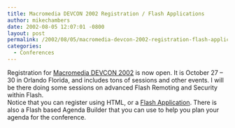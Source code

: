 ```yaml
---
title: Macromedia DEVCON 2002 Registration / Flash Applications
author: mikechambers
date: 2002-08-05 12:07:01 -0800
layout: post
permalink: /2002/08/05/macromedia-devcon-2002-registration-flash-applications/
categories:
  - Conferences
---
```



Registration for [Macromedia DEVCON 2002][1] is now open. It is October 27 &#8211; 30 in Orlando Florida, and includes tons of sessions and other events. I will be there doing some sessions on advanced Flash Remoting and Security within Flash.  
Notice that you can register using HTML, or a [Flash Application][2]. There is also a Flash based Agenda Builder that you can use to help you plan your agenda for the conference.  
&nbsp;

 [1]: http://www.macromedia.com/v1/conference/
 [2]: http://www.macromedia.com/macromedia/events/reg/devcon_reg.html